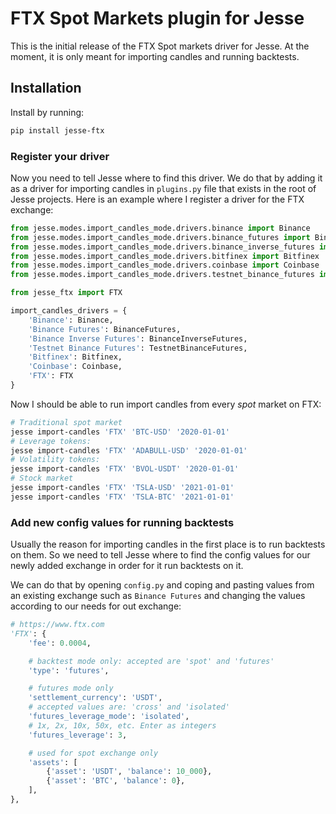 # FTX Spot Markets plugin for Jesse

This is the initial release of the FTX Spot markets driver for Jesse. At the moment, it is only meant for importing candles and running backtests. 

## Installation 
Install by running:

```sh
pip install jesse-ftx
```

### Register your driver
Now you need to tell Jesse where to find this driver. We do that by adding it as a driver for importing candles in `plugins.py` file that exists in the root of Jesse projects. Here is an example where I register a driver for the FTX exchange:

```py
from jesse.modes.import_candles_mode.drivers.binance import Binance
from jesse.modes.import_candles_mode.drivers.binance_futures import BinanceFutures
from jesse.modes.import_candles_mode.drivers.binance_inverse_futures import BinanceInverseFutures
from jesse.modes.import_candles_mode.drivers.bitfinex import Bitfinex
from jesse.modes.import_candles_mode.drivers.coinbase import Coinbase
from jesse.modes.import_candles_mode.drivers.testnet_binance_futures import TestnetBinanceFutures

from jesse_ftx import FTX

import_candles_drivers = {
    'Binance': Binance,
    'Binance Futures': BinanceFutures,
    'Binance Inverse Futures': BinanceInverseFutures,
    'Testnet Binance Futures': TestnetBinanceFutures,
    'Bitfinex': Bitfinex,
    'Coinbase': Coinbase,
    'FTX': FTX
}
```

Now I should be able to run import candles from every _spot_ market on FTX:

```sh
# Traditional spot market
jesse import-candles 'FTX' 'BTC-USD' '2020-01-01'
# Leverage tokens:
jesse import-candles 'FTX' 'ADABULL-USD' '2020-01-01'
# Volatility tokens:
jesse import-candles 'FTX' 'BVOL-USDT' '2020-01-01'
# Stock market
jesse import-candles 'FTX' 'TSLA-USD' '2021-01-01'
jesse import-candles 'FTX' 'TSLA-BTC' '2021-01-01'
```

### Add new config values for running backtests
Usually the reason for importing candles in the first place is to run backtests on them. So we need to tell Jesse where to find the config values for our newly added exchange in order for it run backtests on it. 

We can do that by opening `config.py` and coping and pasting values from an existing exchange such as `Binance Futures` and changing the values according to our needs for out exchange:
```py
# https://www.ftx.com
'FTX': {
    'fee': 0.0004,

    # backtest mode only: accepted are 'spot' and 'futures'
    'type': 'futures',

    # futures mode only
    'settlement_currency': 'USDT',
    # accepted values are: 'cross' and 'isolated'
    'futures_leverage_mode': 'isolated',
    # 1x, 2x, 10x, 50x, etc. Enter as integers
    'futures_leverage': 3,

    # used for spot exchange only
    'assets': [
        {'asset': 'USDT', 'balance': 10_000},
        {'asset': 'BTC', 'balance': 0},
    ],
},
```